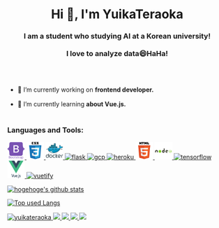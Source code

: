 ###

<h1 align="center">Hi 👋, I'm YuikaTeraoka</h1>
<h3 align="center">I am a student who studying AI at a Korean university!<br><br>
  I love to analyze data😄HaHa!</h3><br><br>

- 🔭 I’m currently working on **frontend developer.**

- 🌱 I’m currently learning **about Vue.js.**　<br><br>

<!-- - 🤝 I’m looking for help with **S!NERGY!** -->

<!-- <h3 align="left">Connect with me:</h3> -->
<p align="left">
</p>

<h3 align="left">Languages and Tools:</h3>
<p align="left"> <a href="https://getbootstrap.com" target="_blank" rel="noreferrer"> <img src="https://raw.githubusercontent.com/devicons/devicon/master/icons/bootstrap/bootstrap-plain-wordmark.svg" alt="bootstrap" width="40" height="40"/> </a> <a href="https://www.w3schools.com/css/" target="_blank" rel="noreferrer"> <img src="https://raw.githubusercontent.com/devicons/devicon/master/icons/css3/css3-original-wordmark.svg" alt="css3" width="40" height="40"/> </a> <a href="https://www.docker.com/" target="_blank" rel="noreferrer"> <img src="https://raw.githubusercontent.com/devicons/devicon/master/icons/docker/docker-original-wordmark.svg" alt="docker" width="40" height="40"/> </a> <a href="https://flask.palletsprojects.com/" target="_blank" rel="noreferrer"> <img src="https://www.vectorlogo.zone/logos/pocoo_flask/pocoo_flask-icon.svg" alt="flask" width="40" height="40"/> </a> <a href="https://cloud.google.com" target="_blank" rel="noreferrer"> <img src="https://www.vectorlogo.zone/logos/google_cloud/google_cloud-icon.svg" alt="gcp" width="40" height="40"/> </a> <a href="https://heroku.com" target="_blank" rel="noreferrer"> <img src="https://www.vectorlogo.zone/logos/heroku/heroku-icon.svg" alt="heroku" width="40" height="40"/> </a> <a href="https://www.w3.org/html/" target="_blank" rel="noreferrer"> <img src="https://raw.githubusercontent.com/devicons/devicon/master/icons/html5/html5-original-wordmark.svg" alt="html5" width="40" height="40"/> </a> <a href="https://nodejs.org" target="_blank" rel="noreferrer"> <img src="https://raw.githubusercontent.com/devicons/devicon/master/icons/nodejs/nodejs-original-wordmark.svg" alt="nodejs" width="40" height="40"/> </a> <a href="https://www.tensorflow.org" target="_blank" rel="noreferrer"> <img src="https://www.vectorlogo.zone/logos/tensorflow/tensorflow-icon.svg" alt="tensorflow" width="40" height="40"/> </a> <a href="https://vuejs.org/" target="_blank" rel="noreferrer"> <img src="https://raw.githubusercontent.com/devicons/devicon/master/icons/vuejs/vuejs-original-wordmark.svg" alt="vuejs" width="40" height="40"/> </a> <a href="https://vuetifyjs.com/en/" target="_blank" rel="noreferrer"> <img src="https://bestofjs.org/logos/vuetify.svg" alt="vuetify" width="40" height="40"/> </a> </p>


<!-- リポジトリステータス -->
[![hogehoge's github stats](https://github-readme-stats.vercel.app/api?username=yuikateraoka&hide=contribs&count_private=true&show_icons=true&theme=tokyonight)](https://github.com/yuikateraoka/)

<!-- ソースコード統計 -->
[![Top used Langs](https://github-readme-stats.vercel.app/api/top-langs/?username=yuikateraoka&layout=compact&theme=tokyonight)](https://github.com/yuikateraoka/)

<p align="left"> 
  <a href="https://github.com/yuikateraoka/yuikateraoka/">
    <img src="https://komarev.com/ghpvc/?username=yuikateraoka" alt="yuikateraoka" />
  </a>

  <a href="https://github.com/yuikateraoka">
    <img height="20" src="https://img.shields.io/github/followers/yuikateraoka?label=follow&logo=github&style=flat" />
  </a>

  <a href="https://stackoverflow.com/users/5720201/yutkat">
    <img height="20" src="https://img.shields.io/stackexchange/stackoverflow/r/5720201?label=StackOverflow&logo=stack-overflow&style=flat" />
  </a>
  <a href="http://qiita.com/yuikateraoka">
    <img height="20" src="https://qiita-badge.apiapi.app/s/yuikateraoka/posts.svg" />
  </a>
  <//qiita.com/yuikateraoka">
    <img height="20" src="https://qiita-badge.apiapi.app/s/yutkat/contributions.svg" />
  </a>
</p>

<!--
**yuikateraoka/yuikateraoka** is a ✨ _special_ ✨ repository because its `README.md` (this file) appears on your GitHub profile.

Here are some ideas to get you started:

- 🔭 I’m currently working on ...
- 🌱 I’m currently learning ...
- 👯 I’m looking to collaborate on ...
- 🤔 I’m looking for help with ...
- 💬 Ask me about ...
- 📫 How to reach me: ...
- 😄 Pronouns: ...
- ⚡ Fun fact: ...
-->
